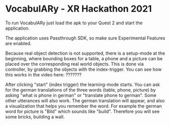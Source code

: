 # VocabulARy - XR Hackathon 2021

To run VocabulARy just load the apk to your Quest 2 and start the application.

The application uses Passthrough SDK, so make sure Experimental Features are enabled.

Because real object detection is not supported, there is a setup-mode at the beginning, where bounding boxes for a table, a phone and a picture can be placed over the corresponding real world objects. This is done via controller, by grabbing the objects with the index-trigger. You can see how this works in the video here: ???????

After clicking "start" (index trigger) the learning-mode starts. You can ask for the german translations of the three words (table, phone, picture) by asking "what is phone in german" or "translate phone to german". Some other utterances will also work.
The german translation will appear, and also a visualization that helps you remember the word. For example the german word for picture is "Bild" which sounds like "build". Therefore you will see some bricks, building a wall.

